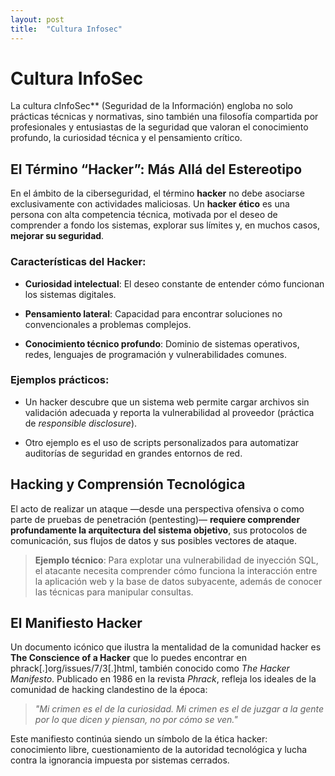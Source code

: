 ```yaml
---
layout: post
title:  "Cultura Infosec"
---
```


# Cultura InfoSec

La cultura *c*InfoSec** (Seguridad de la Información) engloba no solo prácticas técnicas y normativas, sino también una filosofía compartida por profesionales y entusiastas de la seguridad que valoran el conocimiento profundo, la curiosidad técnica y el pensamiento crítico.

## El Término “Hacker”: Más Allá del Estereotipo

En el ámbito de la ciberseguridad, el término **hacker** no debe asociarse exclusivamente con actividades maliciosas. Un **hacker ético** es una persona con alta competencia técnica, motivada por el deseo de comprender a fondo los sistemas, explorar sus límites y, en muchos casos, **mejorar su seguridad**.

### Características del Hacker:

- **Curiosidad intelectual**: El deseo constante de entender cómo funcionan los sistemas digitales.
    
- **Pensamiento lateral**: Capacidad para encontrar soluciones no convencionales a problemas complejos.
    
- **Conocimiento técnico profundo**: Dominio de sistemas operativos, redes, lenguajes de programación y vulnerabilidades comunes.
    

### Ejemplos prácticos:

- Un hacker descubre que un sistema web permite cargar archivos sin validación adecuada y reporta la vulnerabilidad al proveedor (práctica de _responsible disclosure_).
    
- Otro ejemplo es el uso de scripts personalizados para automatizar auditorías de seguridad en grandes entornos de red.
    

## Hacking y Comprensión Tecnológica

El acto de realizar un ataque —desde una perspectiva ofensiva o como parte de pruebas de penetración (pentesting)— **requiere comprender profundamente la arquitectura del sistema objetivo**, sus protocolos de comunicación, sus flujos de datos y sus posibles vectores de ataque.

> **Ejemplo técnico**: Para explotar una vulnerabilidad de inyección SQL, el atacante necesita comprender cómo funciona la interacción entre la aplicación web y la base de datos subyacente, además de conocer las técnicas para manipular consultas.

## El Manifiesto Hacker

Un documento icónico que ilustra la mentalidad de la comunidad hacker es **The Conscience of a Hacker** que lo puedes encontrar en phrack[.]org/issues/7/3[.]html, también conocido como _The Hacker Manifesto_. Publicado en 1986 en la revista _Phrack_, refleja los ideales de la comunidad de hacking clandestino de la época:

> _"Mi crimen es el de la curiosidad. Mi crimen es el de juzgar a la gente por lo que dicen y piensan, no por cómo se ven."_

Este manifiesto continúa siendo un símbolo de la ética hacker: conocimiento libre, cuestionamiento de la autoridad tecnológica y lucha contra la ignorancia impuesta por sistemas cerrados.
